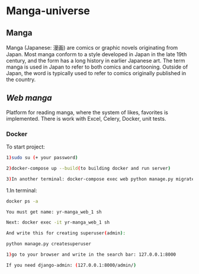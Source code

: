 # Manga-universe
## Manga

Manga (Japanese: 漫画) are comics or graphic novels
originating from Japan. Most manga conform to
a style developed in Japan in the late 19th century,
and the form has a long history in earlier 
Japanese art. The term manga is used in Japan to 
refer to both comics and cartooning. Outside of 
Japan, the word is typically used to refer to 
comics originally published in the country.

## _Web manga_
Platform for reading manga, 
where the system of likes,
favorites is implemented. There is work with 
Excel, Celery, Docker, unit tests.
### Docker
To start project:
```sh
1)sudo su (+ your password)

2)docker-compose up --build(to building docker and run server)

3)In another terminal: docker-compose exec web python manage.py migrate --noinput
```
1.In terminal:
```sh
docker ps -a

You must get name: yr-manga_web_1 sh

Next: docker exec -it yr-manga_web_1 sh

And write this for creating superuser(admin):

python manage.py createsuperuser

1)go to your browser and write in the search bar: 127.0.0.1:8000

If you need django-admin: (127.0.0.1:8000/admin/)
```

